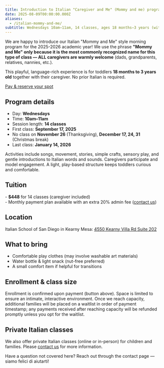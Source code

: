 ```yaml
---
title: Introduction to Italian "Caregiver and Me" (Mommy and me) program 2025-2026
date: 2025-08-09T00:00:00.000Z
aliases:
  - /italian-mommy-and-me/
subtitle: Wednesdays 10am–11am, 14 classes, ages 18 months–3 years (with caregiver)
---
```


We are happy to introduce our Italian "Mommy and Me" style morning program for the 2025-2026 academic year! We use the phrase **"Mommy and Me" only because it is the most commonly recognized name for this type of class — ALL caregivers are warmly welcome** (dads, grandparents, relatives, nannies, etc.).

This playful, language-rich experience is for toddlers **18 months to 3 years old** together with their caregiver. No prior Italian is required.

<div class="tc">
<a href="https://link.waveapps.com/2adtfs-c3kncp" class="btn raise">Pay & reserve your spot</a>
</div>

## Program details

- Day: **Wednesdays**  
- Time: **10am–11am**  
- Session length: **14 classes**  
- First class: **September 17, 2025**
- No class on **November 26** (Thanksgiving), **December 17, 24, 31** (Christmas break)  
- Last class: **January 14, 2026**  

Activities include songs, movement, stories, simple crafts, sensory play, and gentle introductions to Italian words and sounds. Caregivers participate and model engagement. A light, play-based structure keeps toddlers curious and comfortable.

## Tuition

\- **$448** for 14 classes (caregiver included)  
\- Monthly payment plan available with an extra 20% admin fee ([contact us](/contact))

## Location

Italian School of San Diego in Kearny Mesa: [4550 Kearny Villa Rd Suite 202](https://goo.gl/maps/KqGhZAXJfkkLLsvYA)

## What to bring

- Comfortable play clothes (may involve washable art materials)
- Water bottle & light snack (nut-free preferred)
- A small comfort item if helpful for transitions

## Enrollment & class size

Enrollment is confirmed upon payment (button above). Space is limited to ensure an intimate, interactive environment. Once we reach capacity, additional families will be placed on a waitlist in order of payment timestamp; any payments received after reaching capacity will be refunded promptly unless you opt for the waitlist.

## Private Italian classes

We also offer private Italian classes (online or in-person) for children and families. Please [contact us](/contact) for more information.

Have a question not covered here? Reach out through the contact page — siamo felici di aiutarti!
